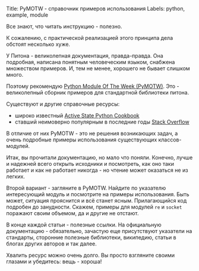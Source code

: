 Title: PyMOTW - справочник примеров использования
Labels: python, example, module

Все знают, что читать инструкцию - полезно.

К сожалению, с практической реализацией этого принципа
дела обстоят несколько хуже.

У Питона - великолепная документация, правда-правда.
Она подробная, написана понятным человеческим языком,
снабжена множеством примеров.
И, тем не менее, хорошего не бывает слишком много.

Поэтому рекомендую [Python Module Of The Week (PyMOTW)][PyMOTW].
Это - великолепный сборник примеров для стандартной библиотеки питона.

Существуют и другие справочные ресурсы:

- широко известный [Active State Python Cookbook][ASPN]
- ставший неимоверно популярным в последние годы [Stack Overflow][SO]

В отличие от них PyMOTW - это не решения возникающих задач,
а очень подробные примеры использования существующих классов-модулей.

Итак, вы прочитали документацию, но мало что поняли.
Конечно, лучше и надежней всего открыть исходники и посмотреть,
как оно таки работает и как не работает никогда - но чтение
может оказаться не из легких.

Второй вариант - загляните в PyMOTW.
Найдите по указателю интересующий модуль и посмотрите
на примеры использования.
Быть может, ситуация прояснится и всё станет ясным.
Прилагающийся код подробен до занудности.
Скажем, примеры для модулей `re` и `socket` поражают своим объемом,
да и другие не отстают.

В конце каждой статьи - полезные ссылки.
На официальную документацию - обязательно,
зачастую еще присутствуют указатели на стандарты,
сторонние полезные библиотеки,
википедию, статьи в блогах других авторов и так далее.

Хвалить ресурс можно очень долго. Вы
просто взгляните своими глазами и убедитесь: вещь - хороша!

[PyMOTW]: http://www.doughellmann.com/PyMOTW/
[ASPN]: http://code.activestate.com/recipes/langs/python/
[SO]: http://stackoverflow.com/questions/tagged/python
